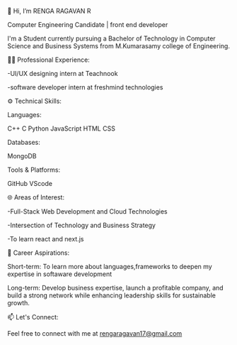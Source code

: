👋 Hi, I’m RENGA RAGAVAN R


Computer Engineering Candidate | front end developer

 I'm a Student currently pursuing a ​​Bachelor of Technology in ​​Computer Science and Business ​​Systems from M.Kumarasamy ​​college of Engineering.


👨‍💻 Professional Experience:

 -UI/UX designing intern at Teachnook

 -software developer intern at freshmind technologies

⚙️ Technical Skills:

Languages:

C++ C Python JavaScript HTML CSS 

Databases:

MongoDB 

Tools & Platforms:

GitHub  VScode


🌐 Areas of Interest:

-Full-Stack Web Development and Cloud Technologies

-Intersection of Technology and Business Strategy

-To learn react and next.js


🚀 Career Aspirations:

Short-term: To learn more about languages,frameworks to deepen my expertise in softaware development 

Long-term: Develop business expertise, launch a profitable company, and build a strong network while enhancing leadership skills for sustainable growth.

📫 Let's Connect:


 Feel free to connect with me at rengaragavan17@gmail.com 
